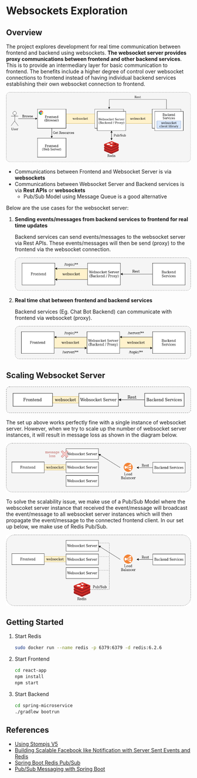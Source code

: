 # Websockets Exploration

## Overview

The project explores development for real time communication between frontend and backend using websockets. **The websocket 
server provides proxy communications between frontend and other backend services**. This is to provide an intermediary layer 
for basic communication to frontend. The benefits include a higher degree of control over websocket connections to frontend 
instead of having individual backend services establishing their own websocket connection to frontend.

![Diagram](doc/websockets1.png)

- Communications between Frontend and Websocket Server is via **websockets**
- Communications between Websocket Server and Backend services is via **Rest APIs** or **websockets**
    - Pub/Sub Model using Message Queue is a good alternative

Below are the use cases for the websocket server:

1. **Sending events/messages from backend services to frontend for real time updates**

    Backend services can send events/messages to the websocket server via Rest APIs. These events/messages will then be 
    send (proxy) to the frontend via the websocket connection.

    ![Diagram](doc/websockets2.png)

2. **Real time chat between frontend and backend services**

    Backend services (Eg. Chat Bot Backend) can communicate with frontend via websocket (proxy).

    ![Diagram](doc/websockets3.png)

## Scaling Websocket Server

![Diagram](doc/websockets4.png)

The set up above works perfectly fine with a single instance of websocket server. However, when we try to scale up the 
number of websocket server instances, it will result in message loss as shown in the diagram below.

![Diagram](doc/websockets5.png)

To solve the scalability issue, we make use of a Pub/Sub Model where the webscoket server instance that received the 
event/message will broadcast the event/message to all websocket server instances which will then propagate the event/message 
to the connected frontend client. In our set up below, we make use of Redis Pub/Sub.

![Diagram](doc/websockets6.png)


## Getting Started

1. Start Redis
   ```bash
   sudo docker run --name redis -p 6379:6379 -d redis:6.2.6
   ```

2. Start Frontend
   ```bash
   cd react-app
   npm install
   npm start
   ```
   
3. Start Backend
   ```bash
   cd spring-microservice
   ./gradlew bootrun
   ```

## References

- [Using Stompjs V5](https://stomp-js.github.io/guide/stompjs/using-stompjs-v5.html)
- [Building Scalable Facebook like Notification with Server Sent Events and Redis](https://medium.com/javarevisited/building-scalable-facebook-like-notification-using-server-sent-event-and-redis-9d0944dee618)
- [Spring Boot Redis Pub/Sub](https://www.vinsguru.com/redis-pubsub-spring-boot/)
- [Pub/Sub Messaging with Spring Boot](https://www.baeldung.com/spring-data-redis-pub-sub)
